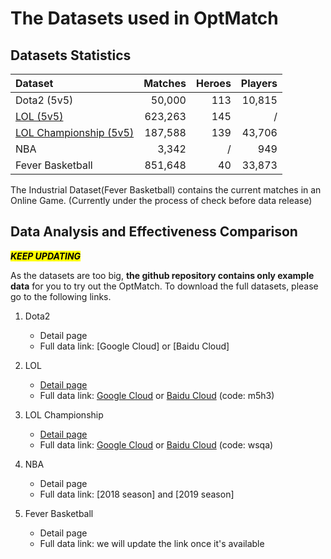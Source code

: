 # The Datasets used in OptMatch

## Datasets Statistics


| Dataset        | Matches          | Heroes | Players |
|:-------------|------------------:|------:|------:|
| Dota2 (5v5)      | 50,000 | 113 | 10,815  |
|[LOL (5v5)](./data_analysis/lol/)| 623,263 | 145 | / |
| [LOL Championship (5v5)](./data_analysis/lol_championship/) | 187,588   | 139 | 43,706  |
| NBA           | 3,342      | / | 949   |
| Fever Basketball           | 851,648 | 40 | 33,873  |

The Industrial Dataset(Fever Basketball) contains the current matches in an Online Game. (Currently under the process of check before data release)

## Data Analysis and Effectiveness Comparison
***<mark>KEEP UPDATING</mark>***

As the datasets are too big, <b>the github repository contains only example data</b> for you to try out the OptMatch. To download the full datasets, please go to the following links.

1. Dota2
    - Detail page
    - Full data link: [Google Cloud] or [Baidu Cloud]

2. LOL
    - [Detail page](./lol/)
    - Full data link: [Google Cloud](https://drive.google.com/file/d/1Ff7czpeDpX-sIgIiWNpRgpNYlelo7SQu/view?usp=sharing) or [Baidu Cloud](https://pan.baidu.com/s/1f0svnsbbzRhyA3iJhyYk0A) (code: m5h3)
3. LOL Championship
    - [Detail page](./lol_championship/)
    - Full data link: [Google Cloud](https://drive.google.com/file/d/1wOiEkrgc0he4rLJHl2HEFuNXIYLVyqbM/view?usp=sharing) or [Baidu Cloud](https://pan.baidu.com/s/1rbkXrl04QyXNbteE8hqHMA) (code: wsqa)
4. NBA
    - Detail page
    - Full data link: [2018 season] and [2019 season]

5. Fever Basketball
    - Detail page
    - Full data link: we will update the link once it's available
